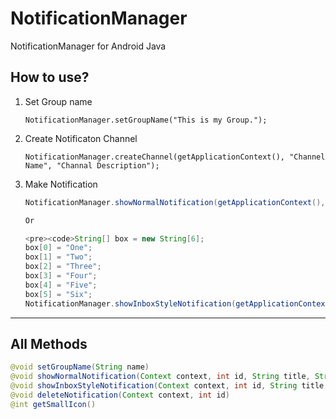 # NotificationManager
NotificationManager for Android Java

## How to use?
1. Set Group name
   <pre><code>NotificationManager.setGroupName("This is my Group.");</code></pre>

2. Create Notificaton Channel
   <pre><code>NotificationManager.createChannel(getApplicationContext(), "Channel Name", "Channal Description");</code></pre>
   
3. Make Notification
   ``` java
   NotificationManager.showNormalNotification(getApplicationContext(), 1, "Title", "Normal Notification");</code></pre>

   Or
   
   <pre><code>String[] box = new String[6];
   box[0] = "One";
   box[1] = "Two";
   box[2] = "Three";
   box[3] = "Four";
   box[4] = "Five";
   box[5] = "Six";
   NotificationManager.showInboxStyleNotification(getApplicationContext(), 2, "Title", "InBoxStyle Notification", box);
   ```
   
<hr/>

## All Methods
``` java
@void setGroupName(String name)
@void showNormalNotification(Context context, int id, String title, String content)
@void showInboxStyleNotification(Context context, int id, String title, String content, String[] boxText)
@void deleteNotification(Context context, int id)
@int getSmallIcon()
```
